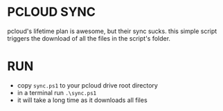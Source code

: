 # PCLOUD SYNC
pcloud's lifetime plan is awesome, but their sync sucks.
this simple script triggers the download of all the files in the script's folder.

# RUN
- copy `sync.ps1` to your pcloud drive root directory
- in a terminal run `.\sync.ps1`
- it will take a long time as it downloads all files
